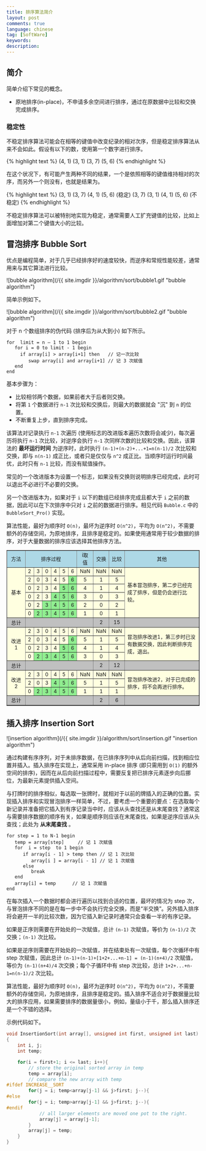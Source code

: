 ```yaml
---
title: 排序算法简介
layout: post
comments: true
language: chinese
tag: [SoftWare]
keywords:
description:
---
```



<!-- more -->

## 简介

简单介绍下常见的概念。

* 原地排序(in-place)，不申请多余空间进行排序，通过在原数据中比较和交换完成排序。

### 稳定性

不稳定排序算法可能会在相等的键值中改变纪录的相对次序，但是稳定排序算法从来不会如此。假设有以下的数，使用第一个数字进行排序。

{% highlight text %}
(4, 1)  (3, 1)  (3, 7)  (5, 6)
{% endhighlight %}

在这个状况下，有可能产生两种不同的结果，一个是依照相等的键值维持相对的次序，而另外一个则没有，也就是结果为。

{% highlight text %}
(3, 1)  (3, 7)  (4, 1)  (5, 6)   (稳定)
(3, 7)  (3, 1)  (4, 1)  (5, 6)   (不稳定)
{% endhighlight %}

不稳定排序算法可以被特别地实现为稳定，通常需要人工扩充键值的比较，比如上面增加对第二个键值大小的比较。

## 冒泡排序 Bubble Sort

优点是编程简单，对于几乎已经排序好的速度较快，而逆序和常规性能较差，通常用来与其它算法进行比较。

![bubble algorithm](/{{ site.imgdir }}/algorithm/sort/bubble1.gif "bubble algorithm")

简单示例如下。

![bubble algorithm](/{{ site.imgdir }}/algorithm/sort/bubble2.gif "bubble algorithm")

对于 n 个数组排序的伪代码 (排序后为从大到小) 如下所示。

```
for  limit = n – 1 to 1 begin
   for i = 0 to limit - 1 begin
     if array[i] > array[i+1] then   // 记一次比较
        swap array[i] and array[i+1] // 记 3 次赋值
   end
end
```

基本步骤为：

* 比较相邻两个数据，如果前者大于后者则交换。
* 将第 `1` 个数据进行 `n-1` 次比较和交换后，则最大的数据就会 "沉" 到 `n` 的位置。
* 不断重复上步，直到排序完成。

该算法对记录执行 `n-1` 次遍历 (使用标志的改进版本遍历次数将会减少)，每次遍历将执行 `n-1` 次比较，对逆序会执行 `n-1` 次同样次数的比较和交换。因此，该算法的 **最坏运行时间** 为逆序时，此时执行 `(n-1)+(n-2)+...+1=n(n-1)/2` 次比较和交换，即与 `n(n-1)` 成正比，或者只是仅仅与 `n^2` 成正比。当顺序时运行时间最优，此时只有 `n-1` 比较，而没有赋值操作。

常见的一个改进版本为设置一个标志，如果没有交换则说明排序已经完成，此时可以退出不必进行不必要的交换。

另一个改进版本为，如果对于 `i` 以下的数组已经排序完成且都大于 `i` 之前的数据，因此可以在下次排序中只对 `i` 之前的数据进行排序。相见代码 `Bubble.c` 中的 `BubbleSort_Pro()` 实现。

算法性能，最好为顺序时 `O(n)`，最坏为逆序时 `O(n^2)`，平均为 `O(n^2)`，不需要额外的存储空间，为原地排序，且排序是稳定的。如果使用通常用于较少数据的排序，对于大量数据的排序应该选择其他排序方法。

<center>
<table style="font-size: small;" align="center" bgcolor="lightyellow" border="1" cellpadding="3" cellspacing="0" width="90%">
<tbody>
<tr align="center" bgcolor="lightblue">
	<td>方法</td><td colspan="6">排序过程</td><td>i取值</td><td>交换</td><td>比较</td><td width=180>其他</td></tr>
<tr align="center"><td rowspan="6">基本</td><td>2</td><td>3</td><td>0</td><td>4</td><td>5</td><td>6</td><td>NaN</td><td>NaN</td><td>NaN</td><td align="left" rowspan="6">基本冒泡排序，第二步已经完成了排序，但是仍会进行比较。</td></tr>
<tr align="center"><td>2</td><td>0</td><td>3</td><td>4</td><td>5</td><td bgcolor="lightgreen">6</td><td>5</td><td>1</td><td>5</td></tr>
<tr align="center"><td>0</td><td>2</td><td>3</td><td>4</td><td bgcolor="lightgreen">5</td><td bgcolor="lightgreen">6</td><td>4</td><td>1</td><td>4</td></tr>
<tr align="center"><td>0</td><td>2</td><td>3</td><td bgcolor="lightgreen">4</td><td bgcolor="lightgreen">5</td><td bgcolor="lightgreen">6</td><td>3</td><td>0</td><td>3</td></tr>
<tr align="center"><td>0</td><td>2</td><td bgcolor="lightgreen">3</td><td bgcolor="lightgreen">4</td><td bgcolor="lightgreen">5</td><td bgcolor="lightgreen">6</td><td>2</td><td>0</td><td>2</td></tr>
<tr align="center"><td>0</td><td bgcolor="lightgreen">2</td><td bgcolor="lightgreen">3</td><td bgcolor="lightgreen">4</td><td bgcolor="lightgreen">5</td><td bgcolor="lightgreen">6</td><td>1</td><td>0</td><td>1</td></tr>
<tr align="center" bgcolor="silver"><td>总计</td><td colspan="7"></td><td>2</td><td>15</td><td></td></tr>

<tr align="center"><td rowspan="4">改进1</td><td>2</td><td>3</td><td>0</td><td>4</td><td>5</td><td>6</td><td>NaN</td><td>NaN</td><td>NaN</td><td align="left" rowspan="4">冒泡排序改进1，第三步时已没有数据交换，因此判断排序完成，退出。</td></tr>
<tr align="center"><td>2</td><td>0</td><td>3</td><td>4</td><td>5</td><td bgcolor="lightgreen">6</td><td>5</td><td>1</td><td>5</td></tr>
<tr align="center"><td>0</td><td>2</td><td>3</td><td>4</td><td bgcolor="lightgreen">5</td><td bgcolor="lightgreen">6</td><td>4</td><td>1</td><td>4</td></tr>
<tr align="center"><td>0</td><td bgcolor="lightgreen">2</td><td bgcolor="lightgreen">3</td><td bgcolor="lightgreen">4</td><td bgcolor="lightgreen">5</td><td bgcolor="lightgreen">6</td><td>3</td><td>0</td><td>3</td></tr>
<tr align="center" bgcolor="silver"><td>总计</td><td colspan="7"></td><td>2</td><td>12</td><td></td></tr>

<tr align="center"><td rowspan="3">改进2</td><td>2</td><td>3</td><td>0</td><td>4</td><td>5</td><td>6</td><td>NaN</td><td>NaN</td><td>NaN</td><td align="left" rowspan="3">冒泡排序改进2，对于已完成的排序，将不会再进行排序。</td></tr>
<tr align="center"><td>2</td><td>0</td><td>3</td><td bgcolor="lightgreen">4</td><td bgcolor="lightgreen">5</td><td bgcolor="lightgreen">6</td><td>5</td><td>1</td><td>5</td></tr>
<tr align="center"><td>0</td><td bgcolor="lightgreen">2</td><td bgcolor="lightgreen">3</td><td bgcolor="lightgreen">4</td><td bgcolor="lightgreen">5</td><td bgcolor="lightgreen">6</td><td>1</td><td>1</td><td>1</td></tr>
<tr align="center" bgcolor="silver"><td>总计</td><td colspan="7"></td><td>2</td><td>6</td><td></td></tr>
</tbody></table></center>

## 插入排序 Insertion Sort

![insertion algorithm](/{{ site.imgdir }}/algorithm/sort/insertion.gif "insertion algorithm")

通过构建有序序列，对于未排序数据，在已排序序列中从后向前扫描，找到相应位置并插入。插入排序在实现上，通常采用 in-place 排序 (即只需用到 `O(1)` 的额外空间的排序)，因而在从后向前扫描过程中，需要反复把已排序元素逐步向后挪位，为最新元素提供插入空间。

与打牌时的排序相似，每选取一张牌时，就相对于以前的牌插入的正确的位置。实现插入排序和实现冒泡排序一样简单，不过，要考虑一个重要的要点：在选取每个新记录并准备把它插入到有序记录当中时，应该从头查找还是从末尾查找？通常这与需要排序数据的顺序有关，如果是顺序则应该在末尾查找，如果是逆序应该从头查找；此处为 **从末尾查找** 。

```
for step = 1 to N-1 begin
   temp = array[step]     // 记 1 次赋值
   for  i = step  to 1 begin
      if array[i - 1] > temp then // 记 1 次比较
         array[i ] = array[i - 1] // 记 1 次赋值
      else
         break
   end
   array[i] = temp      // 记 1 次赋值
end
```

在每次插入一个数据时都会进行遍历以找到合适的位置，最坏的情况为 step 次，与冒泡排序不同的是在每一步中不会执行完全交换，而是“半交换”。另外插入排序将会避开一半的比较次数，因为它插入新记录时通常只会查看一半的有序记录。

如果是正序则需要在开始处的一次赋值，总计 `(n-1)` 次赋值，等价为 `(n-1)/2` 次交换；`(n-1)` 次比较。

如果是逆序则需要在开始处的一次赋值，并在结束处有一次赋值，每个次循环中有 step 次赋值，因此总计 `(n-1)+(n-1)+[1+2+...+n-1] = (n-1)(n+4)/2` 次赋值，等价为 `(n-1)(n+4)/4` 次交换；每个子循环中有 step 次比较，总计 `1+2+...+n-1=n(n-1)/2` 次比较。

算法性能，最好为顺序时 `O(n)`，最坏为逆序时 `O(n^2)`，平均为 `O(n^2)`，不需要额外的存储空间，为原地排序，且排序是稳定的。插入排序不适合对于数据量比较大的排序应用，如果需要排序的数据量很小，例如，量级小于千，那么插入排序还是一个不错的选择。

示例代码如下。

``` c
void InsertionSort(int array[], unsigned int first, unsigned int last)
{
	int i, j;
	int temp;

	for(i = first+1; i <= last; i++){
		// store the original sorted array in temp
		temp = array[i];
		// compare the new array with temp
#ifdef INCREASE__SORT
		for(j = i; temp<array[j-1] && j>first; j--){
#else
		for(j = i; temp>array[j-1] && j>first; j--){
#endif
			// all larger elements are moved one pot to the right.
			array[j] = array[j-1];
		}
		array[j] = temp;
	}
}
```


<!--
file:///run/media/andy/Folder/Html/Html/Program/linux/algo_struct.html
-->
